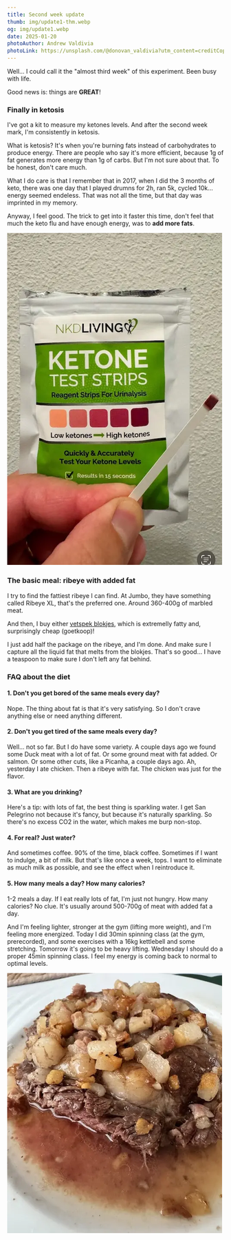 ```yaml
---
title: Second week update
thumb: img/update1-thm.webp
og: img/update1.webp
date: 2025-01-20
photoAuthor: Andrew Valdivia
photoLink: https://unsplash.com/@donovan_valdivia?utm_content=creditCopyText&utm_medium=referral&utm_source=unsplash
---
```


Well... I could call it the "almost third week" of this experiment. Been busy with life. 

Good news is: things are **GREAT**!

### Finally in ketosis

I've got a kit to measure my ketones levels. And after the second week mark, I'm consistently in ketosis.

What is ketosis? It's when you're burning fats instead of carbohydrates to produce energy. There are people who say it's more efficient, because 1g of fat generates more energy than 1g of carbs. But I'm not sure about that. To be honest, don't care much.

What I do care is that I remember that in 2017, when I did the 3 months of keto, there was one day that I played drumns for 2h, ran 5k, cycled 10k... energy seemed endeless. That was not all the time, but that day was imprinted in my memory.

Anyway, I feel good. The trick to get into it faster this time, don't feel that much the keto flu and have enough energy, was to **add more fats**.

![Ketosis test strips](img/ketones.webp)

### The basic meal: ribeye with added fat

I try to find the fattiest ribeye I can find. At Jumbo, they have something called Ribeye XL, that's the preferred one. Around 360-400g of marbled meat.

And then, I buy either [vetspek blokjes](https://www.jumbo.com/producten/vetspek-blokjes-250-g-663305STK), which is extremelly fatty and, surprisingly cheap (goetkoop)!

I just add half the package on the ribeye, and I'm done. And make sure I capture all the liquid fat that melts from the blokjes. That's so good... I have a teaspoon to make sure I don't left any fat behind.

### FAQ about the diet

#### 1. Don't you get bored of the same meals every day?

Nope. The thing about fat is that it's very satisfying. So I don't crave anything else or need anything different.

#### 2. Don't you get tired of the same meals every day?
Well... not so far. But I do have some variety. A couple days ago we found some Duck meat with a lot of fat. Or some ground meat with fat added. Or salmon. Or some other cuts, like a Picanha, a couple days ago. Ah, yesterday I ate chicken. Then a ribeye with fat. The chicken was just for the flavor.

#### 3. What are you drinking?
Here's a tip: with lots of fat, the best thing is sparkling water. I get San Pelegrino not because it's fancy, but because it's naturally sparkling. So there's no excess CO2 in the water, which makes me burp non-stop.

#### 4. For real? Just water?
And sometimes coffee. 90% of the time, black coffee. Sometimes if I want to indulge, a bit of milk. But that's like once a week, tops. I want to eliminate as much milk as possible, and see the effect when I reintroduce it.

#### 5. How many meals a day? How many calories?
1-2 meals a day. If I eat really lots of fat, I'm just not hungry. How many calories? No clue. It's usually around 500-700g of meat with added fat a day.

And I'm feeling lighter, stronger at the gym (lifting more weight), and I'm feeling more energized. Today I did 30min spinning class (at the gym, prerecorded), and some exercises with a 16kg kettlebell and some stretching. Tomorrow it's going to be heavy lifting. Wednesday I should do a proper 45min spinning class. I feel my energy is coming back to normal to optimal levels.

![Ribeye with added fat](img/ribeye.webp)
